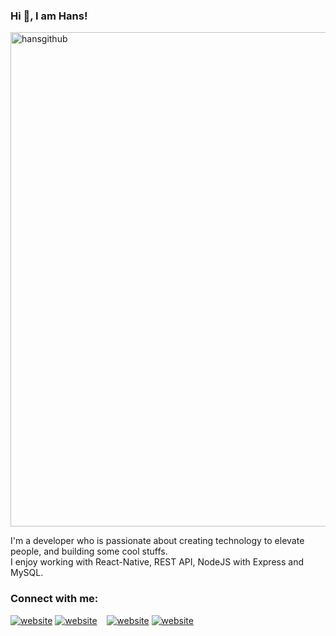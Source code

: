### Hi 👋, I am Hans!

<img width="791" alt="hansgithub" src="https://user-images.githubusercontent.com/28353673/91223270-6176c500-e6ee-11ea-82e3-2397d713cc2b.png">

I'm a developer who is passionate about creating technology to elevate people, and building some cool stuffs. <br>
I enjoy working with React-Native, REST API, NodeJS with Express and MySQL.

### Connect with me:

[![website](./img/twitter-light.svg)](https://twitter.com/_hansderly#gh-light-mode-only)
[![website](./img/twitter-dark.svg)](https://twitter.com/_hansderly#gh-dark-mode-only)
&nbsp;&nbsp;
[![website](./img/instagram-light.svg)](https://www.instagram.com/_hansderly/#gh-light-mode-only)
[![website](./img/instagram-dark.svg)](https://www.instagram.com/_hansderly/#gh-dark-mode-only)
